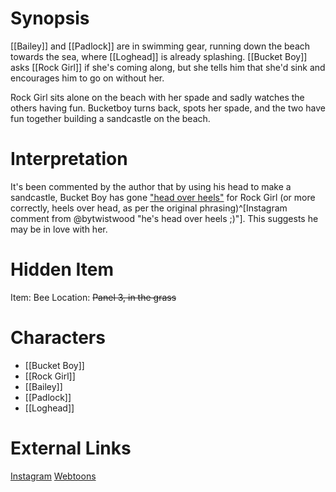 # Synopsis
[[Bailey]] and [[Padlock]] are in swimming gear, running down the beach towards the sea, where [[Loghead]] is already splashing. [[Bucket Boy]] asks [[Rock Girl]] if she's coming along, but she tells him that she'd sink and encourages him to go on without her.

Rock Girl sits alone on the beach with her spade and sadly watches the others having fun. Bucketboy turns back, spots her spade, and the two have fun together building a sandcastle on the beach.

# Interpretation
It's been commented by the author that by using his head to make a sandcastle, Bucket Boy has gone ["head over heels"](https://en.wiktionary.org/wiki/head_over_heels) for Rock Girl (or more correctly, heels over head, as per the original phrasing)^[Instagram comment from @bytwistwood "he's head over heels ;)"]. This suggests he may be in love with her.

# Hidden Item
Item: Bee
Location: ~~Panel 3, in the grass~~

# Characters
* [[Bucket Boy]]
* [[Rock Girl]]
* [[Bailey]]
* [[Padlock]]
* [[Loghead]]

# External Links
[Instagram](https://www.instagram.com/p/B3P9DT3jqal/)
[Webtoons](https://www.webtoons.com/en/challenge/twistwood-tales/10-rock-girl/viewer?title_no=344740&episode_no=10)